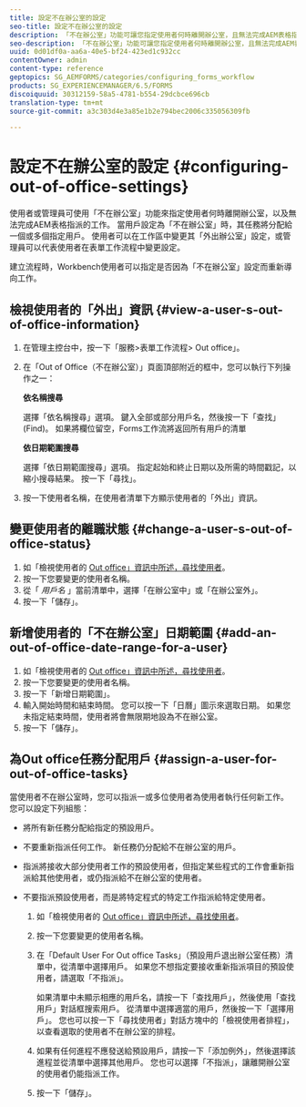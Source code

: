 ```yaml
---
title: 設定不在辦公室的設定
seo-title: 設定不在辦公室的設定
description: 「不在辦公室」功能可讓您指定使用者何時離開辦公室，且無法完成AEM表格指派的工作。
seo-description: 「不在辦公室」功能可讓您指定使用者何時離開辦公室，且無法完成AEM表格指派的工作。
uuid: 0d01df0a-aa6a-40e5-bf24-423ed1c932cc
contentOwner: admin
content-type: reference
geptopics: SG_AEMFORMS/categories/configuring_forms_workflow
products: SG_EXPERIENCEMANAGER/6.5/FORMS
discoiquuid: 30312159-58a5-4781-b554-29dcbce696cb
translation-type: tm+mt
source-git-commit: a3c303d4e3a85e1b2e794bec2006c335056309fb

---
```



# 設定不在辦公室的設定 {#configuring-out-of-office-settings}

使用者或管理員可使用「不在辦公室」功能來指定使用者何時離開辦公室，以及無法完成AEM表格指派的工作。 當用戶設定為「不在辦公室」時，其任務將分配給一個或多個指定用戶。 使用者可以在工作區中變更其「外出辦公室」設定，或管理員可以代表使用者在表單工作流程中變更設定。

建立流程時，Workbench使用者可以指定是否因為「不在辦公室」設定而重新導向工作。

## 檢視使用者的「外出」資訊 {#view-a-user-s-out-of-office-information}

1. 在管理主控台中，按一下「服務>表單工作流程> Out office」。
1. 在「Out of Office（不在辦公室）」頁面頂部附近的框中，您可以執行下列操作之一：

   **依名稱搜尋**

   選擇「依名稱搜尋」選項。 鍵入全部或部分用戶名，然後按一下「查找」(Find)。 如果將欄位留空，Forms工作流將返回所有用戶的清單

   **依日期範圍搜尋**

   選擇「依日期範圍搜尋」選項。 指定起始和終止日期以及所需的時間戳記，以縮小搜尋結果。 按一下「尋找」。

1. 按一下使用者名稱，在使用者清單下方顯示使用者的「外出」資訊。

## 變更使用者的離職狀態 {#change-a-user-s-out-of-office-status}

1. 如「檢視使用者的 [Out office」資訊中所述，尋找使用者](configuring-out-office-settings.md#view-a-user-s-out-of-office-information)。
1. 按一下您要變更的使用者名稱。
1. 從「 *用戶名* 」當前清單中，選擇「在辦公室中」或「在辦公室外」。
1. 按一下「儲存」。

## 新增使用者的「不在辦公室」日期範圍 {#add-an-out-of-office-date-range-for-a-user}

1. 如「檢視使用者的 [Out office」資訊中所述，尋找使用者](configuring-out-office-settings.md#view-a-user-s-out-of-office-information)。
1. 按一下您要變更的使用者名稱。
1. 按一下「新增日期範圍」。
1. 輸入開始時間和結束時間。 您可以按一下「日曆」圖示來選取日期。 如果您未指定結束時間，使用者將會無限期地設為不在辦公室。
1. 按一下「儲存」。

## 為Out office任務分配用戶 {#assign-a-user-for-out-of-office-tasks}

當使用者不在辦公室時，您可以指派一或多位使用者為使用者執行任何新工作。 您可以設定下列組態：

* 將所有新任務分配給指定的預設用戶。
* 不要重新指派任何工作。 新任務仍分配給不在辦公室的用戶。
* 指派將接收大部分使用者工作的預設使用者，但指定某些程式的工作會重新指派給其他使用者，或仍指派給不在辦公室的使用者。
* 不要指派預設使用者，而是將特定程式的特定工作指派給特定使用者。

   1. 如「檢視使用者的 [Out office」資訊中所述，尋找使用者](configuring-out-office-settings.md#view-a-user-s-out-of-office-information)。
   1. 按一下您要變更的使用者名稱。
   1. 在「Default User For Out office Tasks」（預設用戶退出辦公室任務）清單中，從清單中選擇用戶。 如果您不想指定要接收重新指派項目的預設使用者，請選取「不指派」。

      如果清單中未顯示相應的用戶名，請按一下「查找用戶」，然後使用「查找用戶」對話框搜索用戶。 從清單中選擇適當的用戶，然後按一下「選擇用戶」。 您也可以按一下「尋找使用者」對話方塊中的「檢視使用者排程」，以查看選取的使用者不在辦公室的排程。

   1. 如果有任何進程不應發送給預設用戶，請按一下「添加例外」，然後選擇該進程並從清單中選擇其他用戶。 您也可以選擇「不指派」，讓離開辦公室的使用者仍能指派工作。
   1. 按一下「儲存」。

